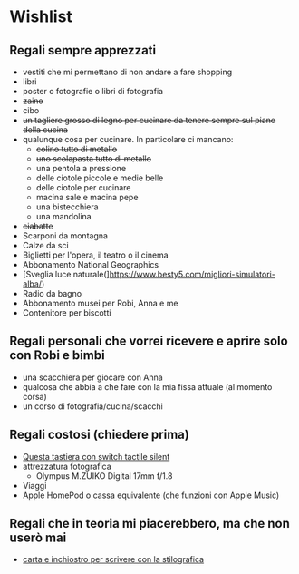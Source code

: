 # Wishlist

## Regali sempre apprezzati

* vestiti che mi permettano di non andare a fare shopping
* libri
* poster o fotografie o libri di fotografia
* ~~zaino~~
* cibo
* ~~un tagliere grosso di legno per cucinare da tenere sempre sul piano della cucina~~
* qualunque cosa per cucinare. In particolare ci mancano:
    * ~~colino tutto di metallo~~
    * ~~uno scolapasta tutto di metallo~~
    * una pentola a pressione
    * delle ciotole piccole e medie belle
    * delle ciotole per cucinare
    * macina sale e macina pepe
    * una bistecchiera
    * una mandolina
* ~~ciabatte~~
* Scarponi da montagna
* Calze da sci
* Biglietti per l'opera, il teatro o il cinema
* Abbonamento National Geographics
* [Sveglia luce naturale(]https://www.besty5.com/migliori-simulatori-alba/)
* Radio da bagno
* Abbonamento musei per Robi, Anna e me
* Contenitore per biscotti

## Regali personali che vorrei ricevere e aprire solo con Robi e bimbi

* una scacchiera per giocare con Anna
* qualcosa che abbia a che fare con la mia fissa attuale (al momento corsa)
* un corso di fotografia/cucina/scacchi

## Regali costosi (chiedere prima)

* [Questa tastiera con switch tactile silent](https://www.trulyergonomic.com/store/truly-ergonomic-perfected-tkl-keyboard)
* attrezzatura fotografica
    * Olympus M.ZUIKO Digital 17mm f/1.8
* Viaggi
* Apple HomePod o cassa equivalente (che funzioni con Apple Music)

## Regali che in teoria mi piacerebbero, ma che non userò mai

* [carta e inchiostro per scrivere con la stilografica](https://www.jetpens.com/blog/the-best-fountain-pen-paper/pt/730)
